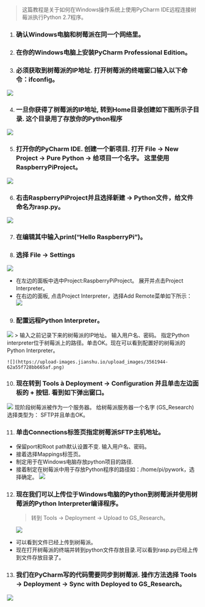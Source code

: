 > 这篇教程是关于如何在Windows操作系统上使用PyCharm IDE远程连接树莓派执行Python 2.7程序。

1. ### 确认Windows电脑和树莓派在同一个网络里。
2. ### 在你的Windows电脑上安装PyCharm Professional Edition。
3. ### 必须获取到树莓派的IP地址. 打开树莓派的终端窗口输入以下命令：ifconfig。
  ![](https://upload-images.jianshu.io/upload_images/3561944-9b9a01f1d8d1c6dd.png)

4. ### 一旦你获得了树莓派的IP地址, 转到Home目录创建如下图所示子目录. 这个目录用了存放你的Python程序
  ![](https://upload-images.jianshu.io/upload_images/3561944-bfcf820b26a04ff0.png)

5. ### 打开你的PyCharm IDE. 创建一个新项目. 打开 File → New Project → Pure Python → 给项目一个名字。 这里使用RaspberryPiProject。
  ![](https://upload-images.jianshu.io/upload_images/3561944-816281c74844aa19.png)

6. ### 右击RaspberryPiProject并且选择新建 → Python文件，给文件命名为rasp.py。
  ![](https://upload-images.jianshu.io/upload_images/3561944-b2dd14342c710251.png)

7. ### 在编辑其中输入print(“Hello RaspberryPi”)。
8. ### 选择 File → Settings
  ![](https://upload-images.jianshu.io/upload_images/3561944-7effbfc4bef8ced9.png)
  * 在左边的面板中选中Project:RaspberryPiProject。 展开并点击Project Interpreter。
  * 在右边的面板, 点击Project Interpreter，选择Add Remote菜单如下所示：
    ![](https://upload-images.jianshu.io/upload_images/3561944-6e87bcd8e5ecc904.png)
9. ### 配置远程Python Interpreter。
  ![](https://upload-images.jianshu.io/upload_images/3561944-826ccd751817b5f0.png)
    > 输入之前记录下来的树莓派的IP地址。 输入用户名、密码。 指定Python interpreter位于树莓派上的路径。单击OK。现在可以看到配置好的树莓派的 Python Interpreter。
  
    ![](https://upload-images.jianshu.io/upload_images/3561944-62a55f728bb665af.png)
10. ### 现在转到 Tools à Deployment → Configuration 并且单击左边面板的 + 按钮. 看到如下弹出窗口。
  ![](https://upload-images.jianshu.io/upload_images/3561944-9ce684f340f3cb3b.png)
  现阶段树莓派被作为一个服务器。 给树莓派服务器一个名字 (GS_Research) 选择类型为： SFTP并且单击OK。

11. ### 单击Connections标签页指定树莓派SFTP主机地址。
  * 保留port和Root path默认设置不变. 输入用户名、密码。
  * 接着选择Mappings标签页。
  * 制定用于在Windows电脑存放python项目的路径.
  * 接着制定在树莓派中用于存放Python程序的路径如：/home/pi/pywork，选择确定。
  ![](https://upload-images.jianshu.io/upload_images/3561944-bf78c2846b0a3c48.png)
12. ### 现在我们可以上传位于Windows电脑的Python到树莓派并使用树莓派的Python Interpreter编译程序。
    > 转到 Tools → Deployment → Upload to GS_Research。
  
    ![](https://upload-images.jianshu.io/upload_images/3561944-bf78c2846b0a3c48.png)
  * 可以看到文件已经上传到树莓派。
  * 现在打开树莓派的终端并转到python文件存放目录.可以看到rasp.py已经上传到文件存放目录了。
13. ### 我们在PyCharm写的代码需要同步到树莓派. 操作方法选择 Tools → Deployment → Sync with Deployed to GS_Research。
  ![](https://upload-images.jianshu.io/upload_images/3561944-82dc7c448dd5afad.png)